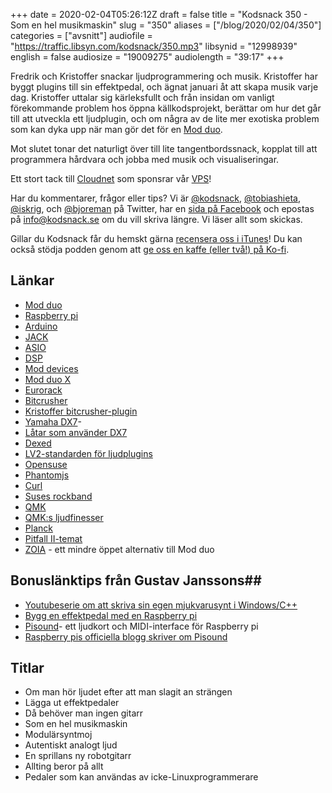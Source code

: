 +++
date = 2020-02-04T05:26:12Z
draft = false
title = "Kodsnack 350 - Som en hel musikmaskin"
slug = "350"
aliases = ["/blog/2020/02/04/350"]
categories = ["avsnitt"]
audiofile = "https://traffic.libsyn.com/kodsnack/350.mp3"
libsynid = "12998939"
english = false
audiosize = "19009275"
audiolength = "39:17"
+++

Fredrik och Kristoffer snackar ljudprogrammering och musik. Kristoffer har byggt plugins till sin effektpedal, och ägnat januari åt att skapa musik varje dag. Kristoffer uttalar sig kärleksfullt och från insidan om vanligt förekommande problem hos öppna källkodsprojekt, berättar om hur det går till att utveckla ett ljudplugin, och om några av de lite mer exotiska problem som kan dyka upp när man gör det för en [Mod duo](https://www.moddevices.com/products/mod-duo).

Mot slutet tonar det naturligt över till lite tangentbordssnack, kopplat till att programmera hårdvara och jobba med musik och visualiseringar.

Ett stort tack till [Cloudnet](http://www.cloudnet.se) som sponsrar vår [VPS](http://en.wikipedia.org/wiki/Virtual_private_server)!

Har du kommentarer, frågor eller tips? Vi är [@kodsnack](https://www.twitter.com/kodsnack), [@tobiashieta](https://www.twitter.com/tobiashieta), [@iskrig](https://www.twitter.com/iskrig), och [@bjoreman](https://www.twitter.com/bjoreman) på Twitter, har en [sida på Facebook](https://www.facebook.com/kodsnack) och epostas på [info@kodsnack.se](mailto:info@kodsnack.se) om du vill skriva längre. Vi läser allt som skickas.

Gillar du Kodsnack får du hemskt gärna [recensera oss i iTunes](http://itunes.apple.com/se/podcast/kodsnack/id561631498?l=en)! Du kan också stödja podden genom att <a href="https://ko-fi.com/kodsnack" rel="payment">ge oss en kaffe (eller två!) på Ko-fi</a>.

## Länkar ##
* [Mod duo](https://www.moddevices.com/products/mod-duo)
* [Raspberry pi](https://en.wikipedia.org/wiki/Raspberry_Pi)
* [Arduino](https://en.wikipedia.org/wiki/Arduino)
* [JACK](https://en.wikipedia.org/wiki/JACK_Audio_Connection_Kit)
* [ASIO](https://en.wikipedia.org/wiki/Audio_Stream_Input/Output)
* [DSP](https://en.wikipedia.org/wiki/Digital_signal_processing)
* [Mod devices](https://www.moddevices.com/)
* [Mod duo X](https://www.moddevices.com/products/mod-duo-x)
* [Eurorack](https://en.wikipedia.org/wiki/Eurorack)
* [Bitcrusher](https://en.wikipedia.org/wiki/Bitcrusher)
* [Kristoffer bitcrusher-plugin](https://github.com/krig/bitcrusher.lv2)
* [Yamaha DX7](https://en.wikipedia.org/wiki/Yamaha_DX7)-
* [Låtar som använder DX7](https://www.youtube.com/watch?v=WiYa4oUxKR8)
* [Dexed](https://asb2m10.github.io/dexed/)
* [LV2-standarden för ljudplugins](https://lv2plug.in/)
* [Opensuse](https://en.wikipedia.org/wiki/OpenSUSE)
* [Phantomjs](https://en.wikipedia.org/wiki/PhantomJS)
* [Curl](https://curl.haxx.se/)
* [Suses rockband](https://www.youtube.com/watch?v=0w6kXdHXxAA)
* [QMK](https://docs.qmk.fm/#/)
* [QMK:s ljudfinesser](https://docs.qmk.fm/#/feature_audio)
* [Planck](https://olkb.com/planck)
* [Pitfall II-temat](https://www.youtube.com/watch?v=WGyr8uwJ9cE)
* [ZOIA](https://empresseffects.com/products/zoia) - ett mindre öppet alternativ till Mod duo

## Bonuslänktips från  Gustav Janssons##
* [Youtubeserie om att skriva sin egen mjukvarusynt i Windows/C++](https://www.youtube.com/watch?v=tgamhuQnOkM)
* [Bygg en effektpedal med en Raspberry pi](https://www.hackster.io/news/use-a-raspberry-pi-to-build-your-own-pi-fx-multi-effects-guitar-pedal-board-9e2efcf096c5)
* [Pisound](https://blokas.io/pisound/)- ett ljudkort och MIDI-interface för Raspberry pi
* [Raspberry pis officiella blogg skriver om Pisound](https://www.raspberrypi.org/blog/making-sweet-sweet-music-pisound/)

## Titlar ##
* Om man hör ljudet efter att man slagit an strängen
* Lägga ut effektpedaler
* Då behöver man ingen gitarr
* Som en hel musikmaskin
* Modulärsyntmoj
* Autentiskt analogt ljud
* En sprillans ny robotgitarr
* Allting beror på allt
* Pedaler som kan användas av icke-Linuxprogrammerare
